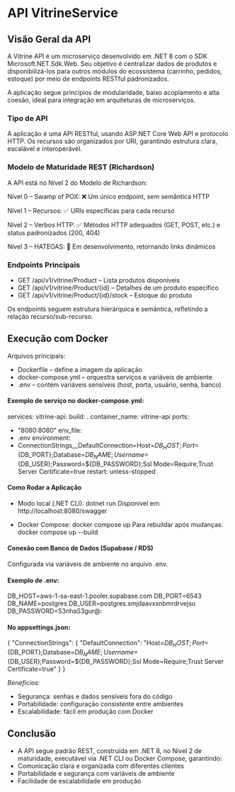 # API VitrineService
## Visão Geral da API
A Vitrine API é um microserviço desenvolvido em .NET 8 com o SDK Microsoft.NET.Sdk.Web. Seu objetivo é centralizar dados de produtos e disponibilizá-los para outros módulos do ecossistema (carrinho, pedidos, estoque) por meio de endpoints RESTful padronizados.

A aplicação segue princípios de modularidade, baixo acoplamento e alta coesão, ideal para integração em arquiteturas de microserviços.

### Tipo de API
A aplicação é uma API RESTful, usando ASP.NET Core Web API e protocolo HTTP. Os recursos são organizados por URI, garantindo estrutura clara, escalável e interoperável.

### Modelo de Maturidade REST (Richardson)
A API está no Nível 2 do Modelo de Richardson:

Nível 0 – Swamp of POX: ❌ Um único endpoint, sem semântica HTTP

Nível 1 – Recursos: ✅ URIs específicas para cada recurso

Nível 2 – Verbos HTTP: ✅ Métodos HTTP adequados (GET, POST, etc.) e status padronizados (200, 404)

Nível 3 – HATEOAS: 🚧 Em desenvolvimento, retornando links dinâmicos

### Endpoints Principais
- GET /api/v1/vitrine/Product – Lista produtos disponíveis
- GET /api/v1/vitrine/Product/{id} – Detalhes de um produto específico
- GET /api/v1/vitrine/Product/{id}/stock – Estoque do produto

Os endpoints seguem estrutura hierárquica e semântica, refletindo a relação recurso/sub-recurso.

## Execução com Docker
Arquivos principais:
- Dockerfile – define a imagem da aplicação
- docker-compose.yml – orquestra serviços e variáveis de ambiente
- .env – contém variáveis sensíveis (host, porta, usuário, senha, banco)

#### Exemplo de serviço no docker-compose.yml:
services:
vitrine-api:
build: .
container_name: vitrine-api
ports:
- "8080:8080"
env_file:
- .env
environment:
- ConnectionStrings__DefaultConnection=Host=${DB_HOST};Port=${DB_PORT};Database=${DB_NAME};Username=${DB_USER};Password=${DB_PASSWORD};Ssl Mode=Require;Trust Server Certificate=true
restart: unless-stopped

#### Como Rodar a Aplicação

- Modo local (.NET CLI):
  dotnet run
  Disponível em: http://localhost:8080/swagger

- Docker Compose:
  docker compose up
  Para rebuildar após mudanças: docker compose up --build

#### Conexão com Banco de Dados (Supabase / RDS)
Configurada via variáveis de ambiente no arquivo .env.

#### Exemplo de .env:
DB_HOST=aws-1-sa-east-1.pooler.supabase.com
DB_PORT=6543
DB_NAME=postgres
DB_USER=postgres.smjdaavxsnbmrdrvejsu
DB_PASSWORD=S3nhaS3gur@:

#### No appsettings.json:
{
"ConnectionStrings": {
"DefaultConnection": "Host=${DB_HOST};Port=${DB_PORT};Database=${DB_NAME};Username=${DB_USER};Password=${DB_PASSWORD};Ssl Mode=Require;Trust Server Certificate=true"
}
}

*Benefícios:*
- Segurança: senhas e dados sensíveis fora do código
- Portabilidade: configuração consistente entre ambientes
- Escalabilidade: fácil em produção com Docker

## Conclusão
- A API segue padrão REST, construída em .NET 8, no Nível 2 de maturidade, executável via .NET CLI ou Docker Compose, garantindo:
- Comunicação clara e organizada com diferentes clientes
- Portabilidade e segurança com variáveis de ambiente
- Facilidade de escalabilidade em produção
